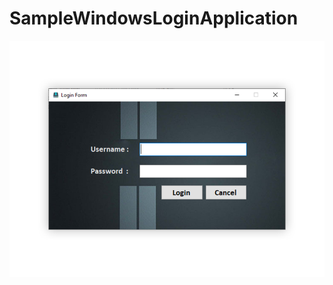 # SampleWindowsLoginApplication
<img src="https://github.com/buddhirangana/SampleWindowsLoginApplication/blob/main/images/Screenshot.png" alt="Screenshot"/>
